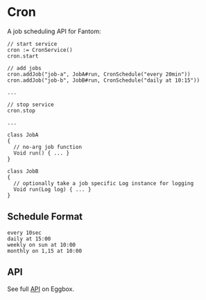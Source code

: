 # Cron

A job scheduling API for Fantom:

```fantom
// start service
cron := CronService()
cron.start

// add jobs
cron.addJob("job-a", JobA#run, CronSchedule("every 20min"))
cron.addJob("job-b", JobB#run, CronSchedule("daily at 10:15"))

...

// stop service
cron.stop

...

class JobA
{
  // no-arg job function
  Void run() { ... }
}

class JobB
{
  // optionally take a job specific Log instance for logging
  Void run(Log log) { ... }
}
```

## Schedule Format

    every 10sec
    daily at 15:00
    weekly on sun at 10:00
    monthly on 1,15 at 10:00

## API

See full [API](http://eggbox.fantomfactory.org/pods/cron/api) on Eggbox.
